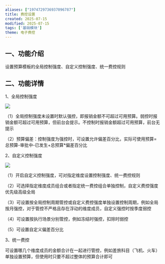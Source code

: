 ```yaml
---
aliases: ["1974729736937096787"]
title: 费控设置
created: 2025-07-15
modified: 2025-07-15
tags: ['基础模块']
theme: 电子费控
---
```


## 一、功能介绍

设置预算模板的全局控制强度、自定义控制强度、统一费控规则

## 二、功能详情

1、全局控制强度

![](https://myhelpdoc.oss-cn-heyuan.aliyuncs.com/mdimages/0495f18429b8bdb8c21a00fe4bc6bcde.jpg)

（1）全局控制强度未设置时默认强控，即报销金额不可超过可用预算。弱控时报销金额可超过可用预算，但前台会提示。不控制时报销金额超过可用预算，前台无提示

（2）预算偏差：控制强度为强控时，可设置允许偏差百分比，实际可使用预算=总预算-审批中-已发生+总预算\*偏差百分比

2、自定义控制强度

![](https://myhelpdoc.oss-cn-heyuan.aliyuncs.com/mdimages/ce865245a2c4f16e32e4951cb74a145c.jpg)

（1）开启自定义控制强度，可对指定维度设置控制强度、统一费控规则

（2）可选择指定维度成员组合或者指定统一费控组合单独控制，自定义费控强度优先级高级全局

（3）可设置按全局控制周期管控或自定义费控强度单独设置控制周期，例如全局按月强控，对于管控不严格且存在浮动的维度成员，自定义强控时按季度弱控

（4）可设置按执行场景分别管控，例如冻结时强控，扣除时弱控

（5）可设置自定义偏差百分比

3、统一费控

可设置哪几个维度成员的金额合计在一起进行管控，例如差旅科目（飞机、火车）单独设置预算，但使用时只要不超过整体的预算合计即可

